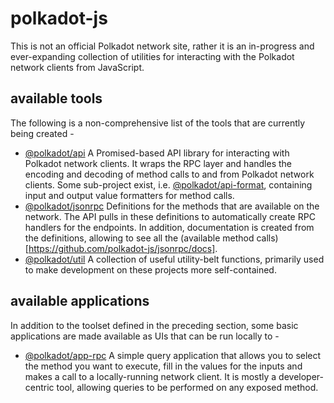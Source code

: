 # polkadot-js

This is not an official Polkadot network site, rather it is an in-progress and ever-expanding collection of utilities for interacting with the Polkadot network clients from JavaScript.

## available tools

The following is a non-comprehensive list of the tools that are currently being created -

- [@polkadot/api](https://github.com/polkadot-js/api) A Promised-based API library for interacting with Polkadot network clients. It wraps the RPC layer and handles the encoding and decoding of method calls to and from Polkadot network clients. Some sub-project exist, i.e. [@polkadot/api-format](https://github.com/polkadot-js/api-format), containing input and output value  formatters for method calls.
- [@polkadot/jsonrpc](https://github.com/polkadot-js/jsonrpc) Definitions for the methods that are available on the network. The API pulls in these definitions to automatically create RPC handlers for the endpoints. In addition, documentation is created from the definitions, allowing to see all the (available method calls)[https://github.com/polkadot-js/jsonrpc/docs].
- [@polkadot/util](https://github.com/polkadot-js/util) A collection of useful utility-belt functions, primarily used to make development on these projects more self-contained.

## available applications

In addition to the toolset defined in the preceding section, some basic applications are made available as UIs that can be run locally to -

- [@polkadot/app-rpc](https://github.com/polkadot-js/jsonrpc) A simple query application that allows you to select the method you want to execute, fill in the values for the inputs and makes a call to a locally-running network client. It is mostly a developer-centric tool, allowing queries to be performed on any exposed method.
